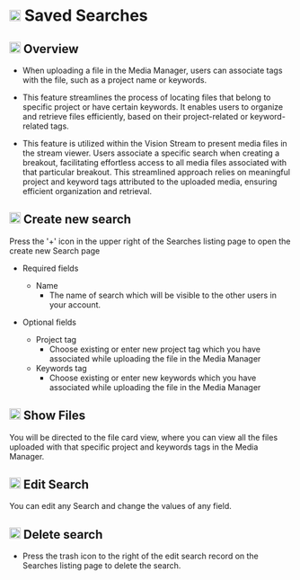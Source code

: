 # <img src="https://raw.githubusercontent.com/FortAwesome/Font-Awesome/6.x/svgs/solid/magnifying-glass.svg" width="20" height="20"> Saved Searches

## <img src="https://raw.githubusercontent.com/FortAwesome/Font-Awesome/6.x/svgs/solid/magnifying-glass-chart.svg" width="20" height="20"> Overview

* When uploading a file in the Media Manager, users can associate tags with the file, such as a project name or keywords.

* This feature streamlines the process of locating files that belong to specific project or have certain keywords. It enables users to organize and retrieve files efficiently, based on their project-related or keyword-related tags.

* This feature is utilized within the Vision Stream to present media files in the stream viewer. Users associate a specific search when creating a breakout, facilitating effortless access to all media files associated with that particular breakout. This streamlined approach relies on meaningful project and keyword tags attributed to the uploaded media, ensuring efficient organization and retrieval.

## <img src="https://raw.githubusercontent.com/FortAwesome/Font-Awesome/6.x/svgs/solid/plus.svg" width="20" height="20"> Create new search

Press the '+' icon in the upper right of the Searches listing page to open the create new Search page

* Required fields
  - Name
    - The name of search which will be visible to the other users in your account.

* Optional fields
  - Project tag
    - Choose existing or enter new project tag which you have associated while uploading the file in the Media Manager
  - Keywords tag
    - Choose existing or enter new keywords which you have associated while uploading the file in the Media Manager

## <img src="https://raw.githubusercontent.com/FortAwesome/Font-Awesome/6.x/svgs/solid/file.svg" width="20" height="20">  Show Files

You will be directed to the file card view, where you can view all the files uploaded with that specific project and keywords tags in the Media Manager.

## <img src="https://raw.githubusercontent.com/FortAwesome/Font-Awesome/6.x/svgs/solid/pen-to-square.svg" width="20" height="20">  Edit Search

You can edit any Search and change the values of any field.

## <img src="https://raw.githubusercontent.com/FortAwesome/Font-Awesome/6.x/svgs/solid/trash.svg" width="20" height="20"> Delete search

* Press the trash icon to the right of the edit search record on the Searches listing page to delete the search.